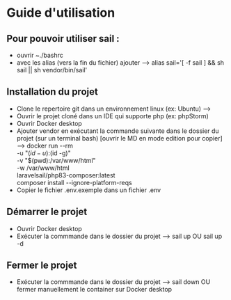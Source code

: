 # Guide d'utilisation
## Pour pouvoir utiliser sail :
- ouvrir ~./bashrc
- avec les alias (vers la fin du fichier) ajouter --> alias sail='[ -f sail ] && sh sail || sh vendor/bin/sail'

## Installation du projet
- Clone le repertoire git dans un environnement linux (ex: Ubuntu) -->
- Ouvrir le projet cloné dans un IDE qui supporte php (ex: phpStorm)
- Ouvrir Docker desktop
- Ajouter vendor en exécutant la commande suivante dans le dossier du projet (sur un terminal bash) [ouvrir le MD en mode edition pour copier] -->
  docker run --rm \
  -u "$(id -u):$(id -g)" \
  -v "$(pwd):/var/www/html" \
  -w /var/www/html \
  laravelsail/php83-composer:latest \
  composer install --ignore-platform-reqs
- Copier le fichier .env.exemple dans un fichier .env

## Démarrer le projet
- Ouvrir Docker desktop
- Exécuter la commmande dans le dossier du projet --> sail up OU sail up -d

## Fermer le projet
- Exécuter la commmande dans le dossier du projet --> sail down
 OU fermer manuellement le container sur Docker desktop
